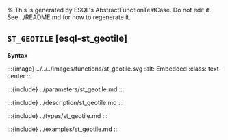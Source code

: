 % This is generated by ESQL's AbstractFunctionTestCase. Do not edit it. See ../README.md for how to regenerate it.

## `ST_GEOTILE` [esql-st_geotile]

**Syntax**

:::{image} ../../../images/functions/st_geotile.svg
:alt: Embedded
:class: text-center
:::


:::{include} ../parameters/st_geotile.md
:::

:::{include} ../description/st_geotile.md
:::

:::{include} ../types/st_geotile.md
:::

:::{include} ../examples/st_geotile.md
:::
